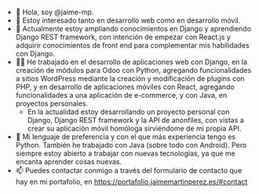 - 👋 Hola, soy @jaime-mp.
- 👀 Estoy interesado tanto en desarrollo web como en desarrollo móvil.
- 🌱 Actualmente estoy ampliando conocimientos en Django y aprendiendo Django REST framework, con intención de empezar con React.js y adquirir conocimientos de front end para complementar mis habilidades con Django.
- 👨‍💻 He trabajado en el desarrollo de aplicaciones web con Django, en la creación de módulos para Odoo con Python, agregando funcionalidades a sitios WordPress mediante la creación y modificación de plugins con PHP, y en desarrollo de aplicaciones móviles con React, agregando funcionalidades a una aplicación de e-commerce, y con Java, en proyectos personales.
  - En la actualidad estoy desarrollando un proyecto personal con Django, Django REST framework y la API de anonfiles, con vistas a crear su aplicación móvil homóloga sirviéndome de mi propia API.
- 🤍 Mi lenguaje de preferencia y con el que más experiencia tengo es Python. También he trabajado con Java (sobre todo con Android). Pero siempre estoy abierto a trabajar con nuevas tecnologías, ya que me encanta aprender cosas nuevas.
- 📫 Puedes contactar conmigo a través del formulario de contacto que hay en mi portafolio, en https://portafolio.jaimemartinperez.es/#contact

<!---

- 💞️ I’m looking to collaborate on ...
- 📫 How to reach me ...

jaime-mp/jaime-mp is a ✨ special ✨ repository because its `README.md` (this file) appears on your GitHub profile.
You can click the Preview link to take a look at your changes.
--->
